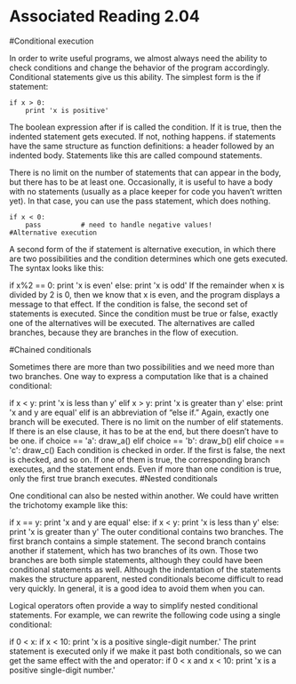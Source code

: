 # Associated Reading 2.04

#Conditional execution

In order to write useful programs, we almost always need the ability to check conditions and change the behavior of the program accordingly. Conditional statements give us this ability. The simplest form is the if statement:
```
if x > 0:
    print 'x is positive'
```

The boolean expression after if is called the condition. If it is true, then the indented statement gets executed. If not, nothing happens.
if statements have the same structure as function definitions: a header followed by an indented body. Statements like this are called compound statements.

There is no limit on the number of statements that can appear in the body, but there has to be at least one. Occasionally, it is useful to have a body with no statements (usually as a place keeper for code you haven’t written yet). In that case, you can use the pass statement, which does nothing.
```
if x < 0:
    pass          # need to handle negative values!
#Alternative execution
```

A second form of the if statement is alternative execution, in which there are two possibilities and the condition determines which one gets executed. The syntax looks like this:

if x%2 == 0:
    print 'x is even'
else:
    print 'x is odd'
If the remainder when x is divided by 2 is 0, then we know that x is even, and the program displays a message to that effect. If the condition is false, the second set of statements is executed. Since the condition must be true or false, exactly one of the alternatives will be executed. The alternatives are called branches, because they are branches in the flow of execution.

#Chained conditionals

Sometimes there are more than two possibilities and we need more than two branches. One way to express a computation like that is a chained conditional:

if x < y:
    print 'x is less than y'
elif x > y:
    print 'x is greater than y'
else:
    print 'x and y are equal'
elif is an abbreviation of “else if.” Again, exactly one branch will be executed. There is no limit on the number of elif statements. If there is an else clause, it has to be at the end, but there doesn’t have to be one.
if choice == 'a':
    draw_a()
elif choice == 'b':
    draw_b()
elif choice == 'c':
    draw_c()
Each condition is checked in order. If the first is false, the next is checked, and so on. If one of them is true, the corresponding branch executes, and the statement ends. Even if more than one condition is true, only the first true branch executes.
#Nested conditionals

One conditional can also be nested within another. We could have written the trichotomy example like this:

if x == y:
    print 'x and y are equal'
else:
    if x < y:
        print 'x is less than y'
    else:
        print 'x is greater than y'
The outer conditional contains two branches. The first branch contains a simple statement. The second branch contains another if statement, which has two branches of its own. Those two branches are both simple statements, although they could have been conditional statements as well.
Although the indentation of the statements makes the structure apparent, nested conditionals become difficult to read very quickly. In general, it is a good idea to avoid them when you can.

Logical operators often provide a way to simplify nested conditional statements. For example, we can rewrite the following code using a single conditional:

if 0 < x:
    if x < 10:
        print 'x is a positive single-digit number.'
The print statement is executed only if we make it past both conditionals, so we can get the same effect with the and operator:
if 0 < x and x < 10:
    print 'x is a positive single-digit number.'